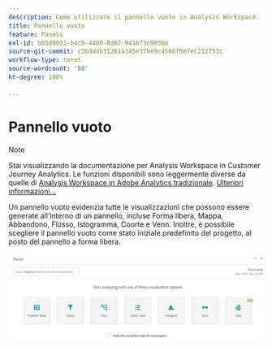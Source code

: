 ```yaml
---
description: Come utilizzare il pannello vuoto in Analysis Workspace.
title: Pannello vuoto
feature: Panels
exl-id: b65d0031-b4c0-4400-8d67-9416f3c993b6
source-git-commit: c36dddb31261a3a5e37be9c4566f5e7ec212f53c
workflow-type: tm+mt
source-wordcount: '88'
ht-degree: 100%

---
```


# Pannello vuoto

>[!NOTE]
>
>Stai visualizzando la documentazione per Analysis Workspace in Customer Journey Analytics. Le funzioni disponibili sono leggermente diverse da quelle di [Analysis Workspace in Adobe Analytics tradizionale](https://experienceleague.adobe.com/docs/analytics/analyze/analysis-workspace/home.html?lang=it). [Ulteriori informazioni...](/help/getting-started/cja-aa.md)

Un pannello vuoto evidenzia tutte le visualizzazioni che possono essere generate all’interno di un pannello, incluse Forma libera, Mappa, Abbandono, Flusso, Istogramma, Coorte e Venn. Inoltre, è possibile scegliere il pannello vuoto come stato iniziale predefinito del progetto, al posto del pannello a forma libera.

![](assets/blank_panel.png)

